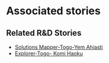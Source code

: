 # Associated stories

<!-- !!DO NOT REMOVE!! start autogenerated hyperlinks -->
## Related R&D Stories
- [Solutions Mapper\-Togo\-Yem Ahiasti](/stories/?doc=SolutionMappers_TGO)
- [Explorer\-Togo\- Komi Haoku](/stories/?doc=Explorers_TGO)
<!-- !!DO NOT REMOVE!! end autogenerated hyperlinks -->